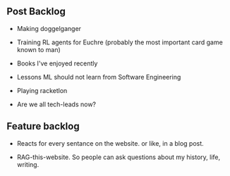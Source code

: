 ## Post Backlog

* Making doggelganger

* Training RL agents for Euchre (probably the most important card game known to man)

* Books I've enjoyed recently

* Lessons ML should not learn from Software Engineering

* Playing racketlon

* Are we all tech-leads now?


## Feature backlog

* Reacts for every sentance on the website. or like, in a blog post.

* RAG-this-website. So people can ask questions about my history, life, writing.